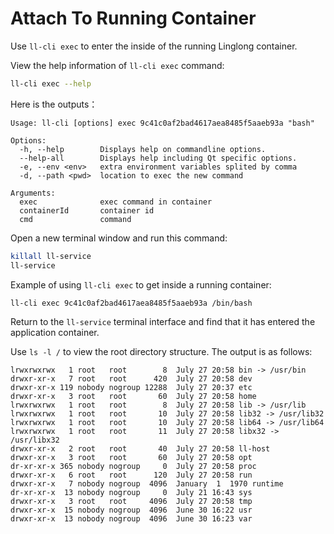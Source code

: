 # Attach To Running Container

Use `ll-cli exec` to enter the inside of the running Linglong container.

View the help information of `ll-cli exec` command:

```bash
ll-cli exec --help
```

Here is the outputs：

```text
Usage: ll-cli [options] exec 9c41c0af2bad4617aea8485f5aaeb93a "bash"

Options:
  -h, --help        Displays help on commandline options.
  --help-all        Displays help including Qt specific options.
  -e, --env <env>   extra environment variables splited by comma
  -d, --path <pwd>  location to exec the new command

Arguments:
  exec              exec command in container
  containerId       container id
  cmd               command
```

Open a new terminal window and run this command:

```bash
killall ll-service
ll-service
```

Example of using `ll-cli exec` to get inside a running container:

```bash
ll-cli exec 9c41c0af2bad4617aea8485f5aaeb93a /bin/bash
```

Return to the `ll-service` terminal interface and find that it has entered the application container.

Use `ls -l /` to view the root directory structure. The output is as follows:

```text
lrwxrwxrwx   1 root   root        8  July 27 20:58 bin -> /usr/bin
drwxr-xr-x   7 root   root      420  July 27 20:58 dev
drwxr-xr-x 119 nobody nogroup 12288  July 27 20:37 etc
drwxr-xr-x   3 root   root       60  July 27 20:58 home
lrwxrwxrwx   1 root   root        8  July 27 20:58 lib -> /usr/lib
lrwxrwxrwx   1 root   root       10  July 27 20:58 lib32 -> /usr/lib32
lrwxrwxrwx   1 root   root       10  July 27 20:58 lib64 -> /usr/lib64
lrwxrwxrwx   1 root   root       11  July 27 20:58 libx32 -> /usr/libx32
drwxr-xr-x   2 root   root       40  July 27 20:58 ll-host
drwxr-xr-x   3 root   root       60  July 27 20:58 opt
dr-xr-xr-x 365 nobody nogroup     0  July 27 20:58 proc
drwxr-xr-x   6 root   root      120  July 27 20:58 run
drwxr-xr-x   7 nobody nogroup  4096  January  1  1970 runtime
dr-xr-xr-x  13 nobody nogroup     0  July 21 16:43 sys
drwxr-xr-x   3 root   root     4096  July 27 20:58 tmp
drwxr-xr-x  15 nobody nogroup  4096  June 30 16:22 usr
drwxr-xr-x  13 nobody nogroup  4096  June 30 16:23 var
```

